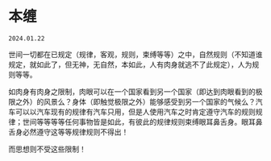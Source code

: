 # 本缠
` 2024.01.22 `

世间一切都在已规定（规律，客观，规则，束缚等等）之中，自然规则（不知道谁规定，就如此了，但无神，无自然，本如此，人有肉身就逃不了此规定），人为规则等等。

如肉身有肉身之限制，肉眼可以在一个国家看到另一个国家（即达到肉眼看到的极限之外）的风景么？身体（即触觉极限之外）能够感受到另一个国家的气候么？汽车可以以汽车现有的规律有汽车只用，但是人使用汽车之时肯定遵守汽车的规则规律；世间等等等等任何事物皆是如此，有彼此的规律规则束缚眼耳鼻舌身。眼耳鼻舌身必然遵守这等等规律规则不得出！

而思想则不受这些限制！


